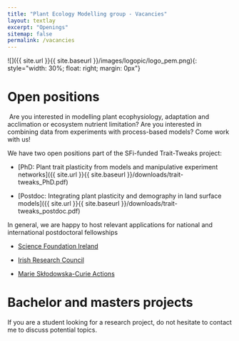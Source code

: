 ```yaml
---
title: "Plant Ecology Modelling group - Vacancies"
layout: textlay
excerpt: "Openings"
sitemap: false
permalink: /vacancies
---
```


![]({{ site.url }}{{ site.baseurl }}/images/logopic/logo_pem.png){: style="width: 30%; float: right; margin: 0px"}
# Open positions
​
Are you interested in modelling plant ecophysiology, adaptation and acclimation or ecosystem nutrient limitation? Are you interested in combining data from experiments with process-based models? Come work with us!

We have two open positions part of the SFi-funded Trait-Tweaks project:
- [PhD: Plant trait plasticity from models and manipulative experiment networks]({{ site.url }}{{ site.baseurl }}/downloads/trait-tweaks_PhD.pdf)

- [Postdoc: Integrating plant plasticity and demography in land surface models]({{ site.url }}{{ site.baseurl }}/downloads/trait-tweaks_postdoc.pdf)

In general, we are happy to host relevant applications for national and international postdoctoral fellowships

- [Science Foundation Ireland](https://www.sfi.ie/funding/funding-calls/index.xml)

- [Irish Research Council](https://research.ie/funding-category/postdoctoral/)

- [Marie Skłodowska-Curie Actions](https://marie-sklodowska-curie-actions.ec.europa.eu/actions/postdoctoral-fellowships)

# Bachelor and masters projects

If you are a student looking for a research project, do not hesitate to contact me to discuss potential topics.
